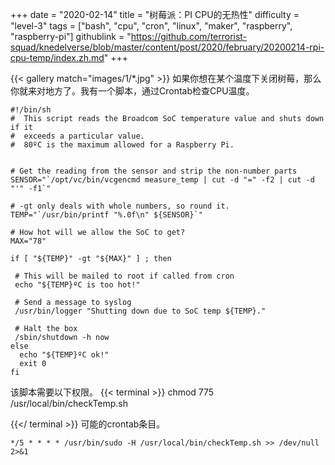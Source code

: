 +++
date = "2020-02-14"
title = "树莓派：PI CPU的无热性"
difficulty = "level-3"
tags = ["bash", "cpu", "cron", "linux", "maker", "raspberry", "raspberry-pi"]
githublink = "https://github.com/terrorist-squad/knedelverse/blob/master/content/post/2020/february/20200214-rpi-cpu-temp/index.zh.md"
+++

{{< gallery match="images/1/*.jpg" >}}
如果你想在某个温度下关闭树莓，那么你就来对地方了。我有一个脚本，通过Crontab检查CPU温度。
```
#!/bin/sh
#  This script reads the Broadcom SoC temperature value and shuts down if it
#  exceeds a particular value.
#  80ºC is the maximum allowed for a Raspberry Pi.


# Get the reading from the sensor and strip the non-number parts
SENSOR="`/opt/vc/bin/vcgencmd measure_temp | cut -d "=" -f2 | cut -d "'" -f1`"

# -gt only deals with whole numbers, so round it.
TEMP="`/usr/bin/printf "%.0f\n" ${SENSOR}`"

# How hot will we allow the SoC to get?
MAX="78"

if [ "${TEMP}" -gt "${MAX}" ] ; then

 # This will be mailed to root if called from cron
 echo "${TEMP}ºC is too hot!"

 # Send a message to syslog
 /usr/bin/logger "Shutting down due to SoC temp ${TEMP}."

 # Halt the box
 /sbin/shutdown -h now
else
  echo "${TEMP}ºC ok!"
  exit 0
fi

```
该脚本需要以下权限。
{{< terminal >}}
chmod 775 /usr/local/bin/checkTemp.sh

{{</ terminal >}}
可能的crontab条目。
```
*/5 * * * * /usr/bin/sudo -H /usr/local/bin/checkTemp.sh >> /dev/null 2>&1

```